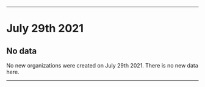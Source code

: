 
***

# July 29th 2021

## No data

No new organizations were created on July 29th 2021. There is no new data here.

***
